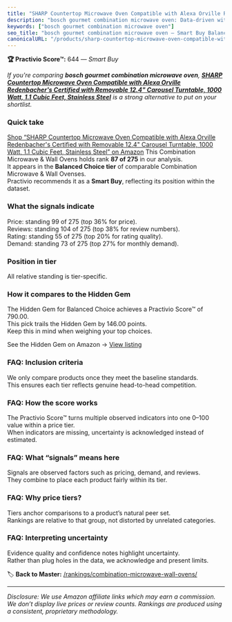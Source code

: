 ```yaml
---
title: "SHARP Countertop Microwave Oven Compatible with Alexa Orville Redenbacher's Certified with Removable 12.4\" Carousel Turntable, 1000 Watt, 1.1 Cubic Feet, Stainless Steel"
description: "bosch gourmet combination microwave oven: Data-driven within Balanced Choice ranking using the Practivio Score™. Positioned by quality, value, demand, findabil…"
keywords: ["bosch gourmet combination microwave oven"]
seo_title: "bosch gourmet combination microwave oven — Smart Buy Balanced Choice (2025)"
canonicalURL: "/products/sharp-countertop-microwave-oven-compatible-with-alexa-orville-redenbachers-certified-with-removable-124-carousel-turntable-1000-watt-11-cubic-feet-stainless-steel-B0CNQCP4SN/"
---
```


**🏆 Practivio Score™:** 644 — _Smart Buy_


*If you're comparing **bosch gourmet combination microwave oven**, **[SHARP Countertop Microwave Oven Compatible with Alexa Orville Redenbacher's Certified with Removable 12.4" Carousel Turntable, 1000 Watt, 1.1 Cubic Feet, Stainless Steel](https://www.amazon.com/dp/B0CNQCP4SN?tag=practivio-20)** is a strong alternative to put on your shortlist.*
### Quick take
[Shop “SHARP Countertop Microwave Oven Compatible with Alexa Orville Redenbacher's Certified with Removable 12.4" Carousel Turntable, 1000 Watt, 1.1 Cubic Feet, Stainless Steel” on Amazon](https://www.amazon.com/dp/B0CNQCP4SN?tag=practivio-20)
This Combination Microwave & Wall Ovens holds rank **87 of 275** in our analysis.  
It appears in the **Balanced Choice tier** of comparable Combination Microwave & Wall Ovenses.  
Practivio recommends it as a **Smart Buy**, reflecting its position within the dataset.

### What the signals indicate
Price: standing 99 of 275 (top 36% for price).  
Reviews: standing 104 of 275 (top 38% for review numbers).  
Rating: standing 55 of 275 (top 20% for rating quality).  
Demand: standing 73 of 275 (top 27% for monthly demand).

### Position in tier
All relative standing is tier-specific.

### How it compares to the Hidden Gem
The Hidden Gem for Balanced Choice achieves a Practivio Score™ of 790.00.  
This pick trails the Hidden Gem by 146.00 points.  
Keep this in mind when weighing your top choices.  

See the Hidden Gem on Amazon → [View listing](https://www.amazon.com/dp/B07JYNPTX3?tag=practivio-20)

### FAQ: Inclusion criteria
We only compare products once they meet the baseline standards.  
This ensures each tier reflects genuine head-to-head competition.

### FAQ: How the score works
The Practivio Score™ turns multiple observed indicators into one 0–100 value within a price tier.  
When indicators are missing, uncertainty is acknowledged instead of estimated.

### FAQ: What “signals” means here
Signals are observed factors such as pricing, demand, and reviews.  
They combine to place each product fairly within its tier.

### FAQ: Why price tiers?
Tiers anchor comparisons to a product’s natural peer set.  
Rankings are relative to that group, not distorted by unrelated categories.

### FAQ: Interpreting uncertainty
Evidence quality and confidence notes highlight uncertainty.  
Rather than plug holes in the data, we acknowledge and present limits.


🏷️ **Back to Master:** [/rankings/combination-microwave-wall-ovens/](/rankings/combination-microwave-wall-ovens/)

---
_Disclosure: We use Amazon affiliate links which may earn a commission. We don’t display live prices or review counts. Rankings are produced using a consistent, proprietary methodology._
